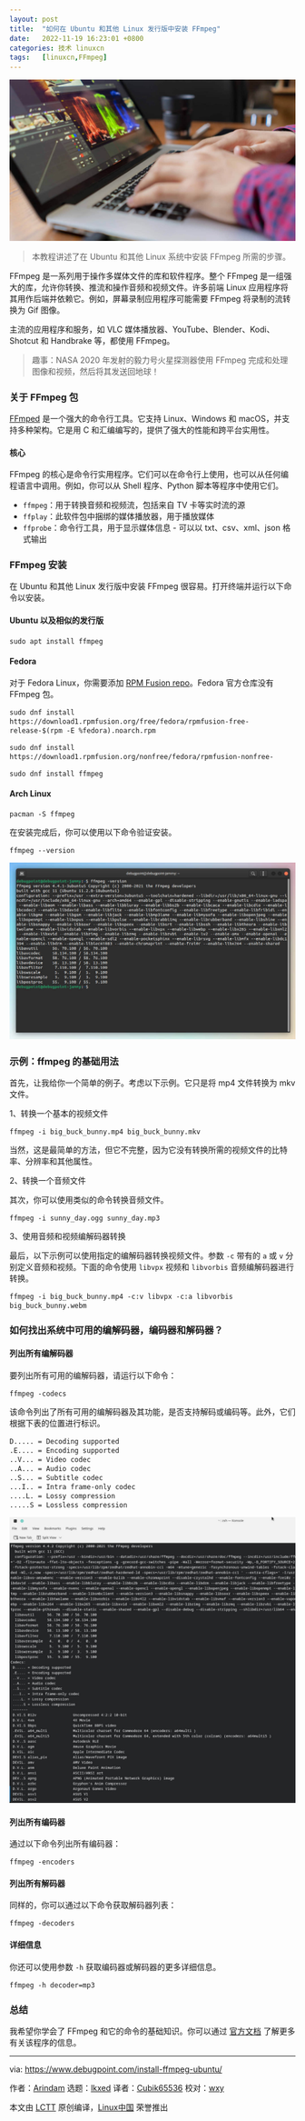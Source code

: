 ```yaml
---
layout: post
title:	"如何在 Ubuntu 和其他 Linux 发行版中安装 FFmpeg"
date:	2022-11-19 16:23:01 +0800 
categories:	技术 linuxcn 
tags:	[linuxcn,FFmpeg]
---
```



![](/Asserts/Images/album/202211/19/162251wxt2kaajvvayar8c.jpg)



> 
> 本教程讲述了在 Ubuntu 和其他 Linux 系统中安装 FFmpeg 所需的步骤。
> 
> 
> 


FFmpeg 是一系列用于操作多媒体文件的库和软件程序。整个 FFmpeg 是一组强大的库，允许你转换、推流和操作音频和视频文件。许多前端 Linux 应用程序将其用作后端并依赖它。例如，屏幕录制应用程序可能需要 FFmpeg 将录制的流转换为 Gif 图像。


主流的应用程序和服务，如 VLC 媒体播放器、YouTube、Blender、Kodi、Shotcut 和 Handbrake 等，都使用 FFmpeg。



> 
> 趣事：NASA 2020 年发射的毅力号火星探测器使用 FFmpeg 完成和处理图像和视频，然后将其发送回地球！
> 
> 
> 


### 关于 FFmpeg 包


[FFmped](https://ffmpeg.org/) 是一个强大的命令行工具。它支持 Linux、Windows 和 macOS，并支持多种架构。它是用 C 和汇编编写的，提供了强大的性能和跨平台实用性。


#### 核心


FFmpeg 的核心是命令行实用程序。它们可以在命令行上使用，也可以从任何编程语言中调用。例如，你可以从 Shell 程序、Python 脚本等程序中使用它们。


* `ffmpeg`：用于转换音频和视频流，包括来自 TV 卡等实时流的源
* `ffplay`：此软件包中捆绑的媒体播放器，用于播放媒体
* `ffprobe`：命令行工具，用于显示媒体信息 - 可以以 txt、csv、xml、json 格式输出


### FFmpeg 安装


在 Ubuntu 和其他 Linux 发行版中安装 FFmpeg 很容易。打开终端并运行以下命令以安装。


#### Ubuntu 以及相似的发行版



```
sudo apt install ffmpeg

```

#### Fedora


对于 Fedora Linux，你需要添加 [RPM Fusion repo](https://www.debugpoint.com/2020/07/enable-rpm-fusion-fedora-rhel-centos/)。Fedora 官方仓库没有 FFmpeg 包。



```
sudo dnf install https://download1.rpmfusion.org/free/fedora/rpmfusion-free-release-$(rpm -E %fedora).noarch.rpm

```


```
sudo dnf install https://download1.rpmfusion.org/nonfree/fedora/rpmfusion-nonfree-

```


```
sudo dnf install ffmpeg

```

#### Arch Linux



```
pacman -S ffmpeg

```

在安装完成后，你可以使用以下命令验证安装。



```
ffmpeg --version

```

![Ubuntu Linux 中安装的 FFmpeg](/Asserts/Images/album/202211/19/162301dqqqxqsu2926wtdz.jpg)


### 示例：ffmpeg 的基础用法


首先，让我给你一个简单的例子。考虑以下示例。它只是将 mp4 文件转换为 mkv 文件。


1、转换一个基本的视频文件



```
ffmpeg -i big_buck_bunny.mp4 big_buck_bunny.mkv

```

当然，这是最简单的方法，但它不完整，因为它没有转换所需的视频文件的比特率、分辨率和其他属性。


2、转换一个音频文件


其次，你可以使用类似的命令转换音频文件。



```
ffmpeg -i sunny_day.ogg sunny_day.mp3

```

3、使用音频和视频编解码器转换


最后，以下示例可以使用指定的编解码器转换视频文件。参数 `-c` 带有的 `a` 或 `v` 分别定义音频和视频。下面的命令使用 `libvpx` 视频和 `libvorbis` 音频编解码器进行转换。



```
ffmpeg -i big_buck_bunny.mp4 -c:v libvpx -c:a libvorbis big_buck_bunny.webm

```

### 如何找出系统中可用的编解码器，编码器和解码器？


#### 列出所有编解码器


要列出所有可用的编解码器，请运行以下命令：



```
ffmpeg -codecs

```

该命令列出了所有可用的编解码器及其功能，是否支持解码或编码等。此外，它们根据下表的位置进行标识。



```
D..... = Decoding supported
.E.... = Encoding supported
..V... = Video codec
..A... = Audio codec
..S... = Subtitle codec
...I.. = Intra frame-only codec
....L. = Lossy compression
.....S = Lossless compression

```

![FFmpeg 编解码器列表](/Asserts/Images/album/202211/19/162301xtkdtt0fzkqyjfyp.jpg)


#### 列出所有编码器


通过以下命令列出所有编码器：



```
ffmpeg -encoders

```

#### 列出所有解码器


同样的，你可以通过以下命令获取解码器列表：



```
ffmpeg -decoders

```

#### 详细信息


你还可以使用参数 `-h` 获取编码器或解码器的更多详细信息。



```
ffmpeg -h decoder=mp3

```

### 总结


我希望你学会了 FFmpeg 和它的命令的基础知识。你可以通过 [官方文档](https://ffmpeg.org/documentation.html) 了解更多有关该程序的信息。




---


via: <https://www.debugpoint.com/install-ffmpeg-ubuntu/>


作者：[Arindam](https://www.debugpoint.com/author/admin1/) 选题：[lkxed](https://github.com/lkxed) 译者：[Cubik65536](https://github.com/Cubik65536) 校对：[wxy](https://github.com/wxy)


本文由 [LCTT](https://github.com/LCTT/TranslateProject) 原创编译，[Linux中国](https://linux.cn/) 荣誉推出
